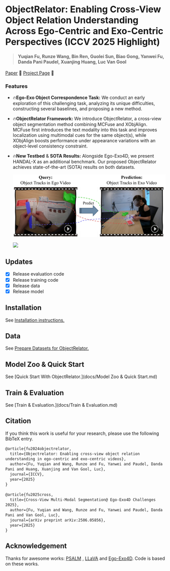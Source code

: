# **ObjectRelator: Enabling Cross-View Object Relation Understanding Across Ego-Centric and Exo-Centric Perspectives (ICCV 2025 Highlight)**

> #### Yuqian Fu, Runze Wang, Bin Ren, Guolei Sun, Biao Gong, Yanwei Fu, Danda Pani Paudel, Xuanjing Huang, Luc Van Gool
>

[Paper](https://arxiv.org/abs/2411.19083) 🌟
[Project Page](http://yuqianfu.com/ObjectRelator/) 🚀

### Features

* 🔥**Ego-Exo Object Correspondence Task:** We conduct an early exploration of this challenging task, analyzing its unique difficulties, constructing several baselines, and proposing a new method.

* 🔥**ObjectRelator Framework:** We introduce ObjectRelator, a cross-view object segmentation method combining MCFuse and XObjAlign. MCFuse first introduces the text modality into this task and improves localization using multimodal cues for the same object(s), while XObjAlign boosts performance under appearance variations with an object-level consistency constraint.

* 🔥**New Testbed** & **SOTA Results:** Alongside Ego-Exo4D, we present HANDAL-X as an additional benchmark. Our proposed ObjectRelator achieves state-of-the-art (SOTA) results on both datasets.

  ![](assets/teaser.png)
  
  ![](assets/merged.gif)

## Updates

- [x] Release evaluation code
- [x] Release training code
- [x] Release data
- [x] Release model

## Installation

See [Installation instructions.](docs/INSTALL.md)

## Data

See [Prepare Datasets for ObjectRelator.](docs/DATASET.md)

## Model Zoo & Quick Start

See [Quick Start With ObjectRelator.](docs/Model Zoo & Quick Start.md)

## Train & Evaluation

See [Train & Evaluation.](docs/Train & Evaluation.md)

## Citation

If you think this work is useful for your research, please use the following BibTeX entry.

```
@article{fu2024objectrelator,
  title={Objectrelator: Enabling cross-view object relation understanding in ego-centric and exo-centric videos},
  author={Fu, Yuqian and Wang, Runze and Fu, Yanwei and Paudel, Danda Pani and Huang, Xuanjing and Van Gool, Luc},
  journal={ICCV},
  year={2025}
}

@article{fu2025cross,
  title={Cross-View Multi-Modal Segmentation@ Ego-Exo4D Challenges 2025},
  author={Fu, Yuqian and Wang, Runze and Fu, Yanwei and Paudel, Danda Pani and Van Gool, Luc},
  journal={arXiv preprint arXiv:2506.05856},
  year={2025}
}
```

## Acknowledgement

Thanks for awesome works: [PSALM](https://github.com/zamling/PSALM/blob/main/) , [LLaVA](https://github.com/haotian-liu/LLaVA) and [Ego-Exo4D](https://ego-exo4d-data.org). Code is based on these works.
